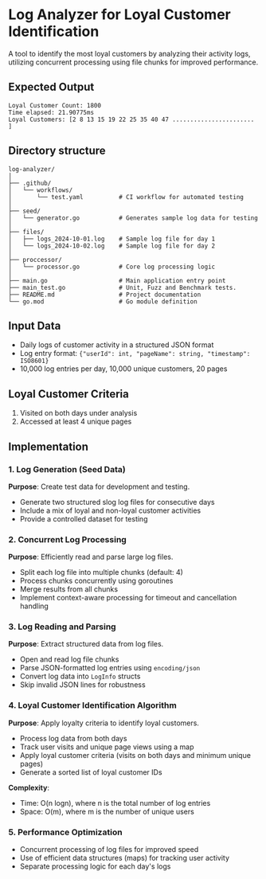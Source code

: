 # Log Analyzer for Loyal Customer Identification

A tool to identify the most loyal customers by analyzing their activity logs, utilizing concurrent processing using file chunks for improved performance.

## Expected Output
```
Loyal Customer Count: 1800
Time elapsed: 21.90775ms
Loyal Customers: [2 8 13 15 19 22 25 35 40 47 ....................... ]
```

## Directory structure
```
log-analyzer/
│
├── .github/
│   └── workflows/
│       └── test.yaml          # CI workflow for automated testing
│
├── seed/
│   └── generator.go           # Generates sample log data for testing
│
├── files/
│   ├── logs_2024-10-01.log    # Sample log file for day 1
│   └── logs_2024-10-02.log    # Sample log file for day 2
│
├── proccessor/
│   └── processor.go           # Core log processing logic
│
├── main.go                    # Main application entry point
├── main_test.go               # Unit, Fuzz and Benchmark tests.
├── README.md                  # Project documentation
└── go.mod                     # Go module definition
```

## Input Data

- Daily logs of customer activity in a structured JSON format
- Log entry format: `{"userId": int, "pageName": string, "timestamp": ISO8601}`
- 10,000 log entries per day, 10,000 unique customers, 20 pages

## Loyal Customer Criteria

1. Visited on both days under analysis
2. Accessed at least 4 unique pages

## Implementation

### 1. Log Generation (Seed Data)

**Purpose**: Create test data for development and testing.

- Generate two structured slog log files for consecutive days
- Include a mix of loyal and non-loyal customer activities
- Provide a controlled dataset for testing

### 2. Concurrent Log Processing

**Purpose**: Efficiently read and parse large log files.

- Split each log file into multiple chunks (default: 4)
- Process chunks concurrently using goroutines
- Merge results from all chunks
- Implement context-aware processing for timeout and cancellation handling

### 3. Log Reading and Parsing

**Purpose**: Extract structured data from log files.

- Open and read log file chunks
- Parse JSON-formatted log entries using `encoding/json`
- Convert log data into `LogInfo` structs
- Skip invalid JSON lines for robustness

### 4. Loyal Customer Identification Algorithm

**Purpose**: Apply loyalty criteria to identify loyal customers.

- Process log data from both days
- Track user visits and unique page views using a map
- Apply loyal customer criteria (visits on both days and minimum unique pages)
- Generate a sorted list of loyal customer IDs

**Complexity**:
- Time: O(n logn), where n is the total number of log entries
- Space: O(m), where m is the number of unique users

### 5. Performance Optimization

- Concurrent processing of log files for improved speed
- Use of efficient data structures (maps) for tracking user activity
- Separate processing logic for each day's logs
